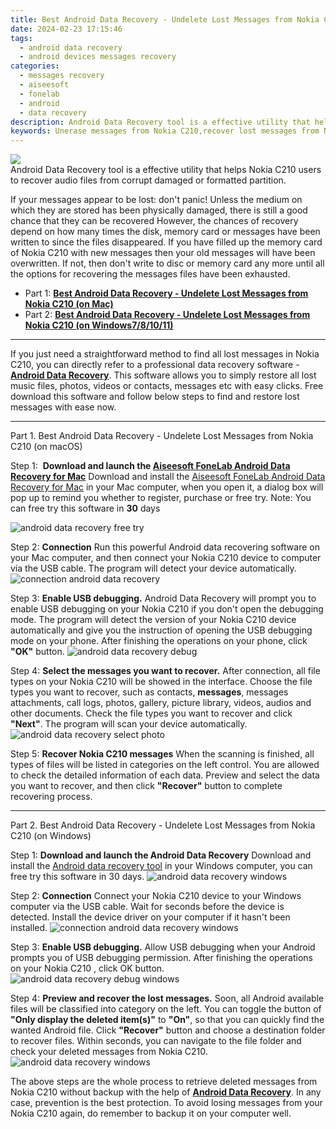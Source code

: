 ```yaml
---
title: Best Android Data Recovery - Undelete Lost Messages from Nokia C210
date: 2024-02-23 17:15:46
tags: 
  - android data recovery
  - android devices messages recovery
categories: 
  - messages recovery
  - aiseesoft
  - fonelab
  - android
  - data recovery
description: Android Data Recovery tool is a effective utility that helps Nokia C210 users to recover audio files from corrupt damaged or formatted partition.
keywords: Unerase messages from Nokia C210,recover lost messages from Nokia,Regain missing text messages on C210,broken Nokia messages recovery solution,Nokia messages recovery,retrieve wiped text messages Nokia,C210 reset but recover messages,get back deleted messages from Nokia C210 android,how to get the messages back on C210,how to recover deleted messages in C210,get back deleted messages from C210 android,lost all messages in Nokia again
---
```


<img src="https://img0mobiles.techidaily.com/images/best-assets/devices/nokia/nokia-c210/4.jpg" class="atpl-imgstyle"  />

<div class="atpl-content atpl-for-fonelab-android recover-messages">

<div class="atpl-post-description-part-1">
Android Data Recovery tool is a effective utility that helps Nokia C210 users to recover audio files from corrupt damaged or formatted partition.
</div>




<div class="atpl-post-description-part-2">
<div class="tpl-content-sub-paragraph-normal">
  <p>
    If your messages appear to be lost: don't panic! Unless the medium on which they are stored has been physically damaged, there is still a good chance that they can be recovered However, the chances of recovery depend on how many times the disk, memory card or messages have been written to since the files disappeared. If you have filled up the memory card of Nokia C210 with new messages then your old messages will have been overwritten. If not, then don't write to disc or memory card any more until all the options for recovering the messages files have been exhausted.
  </p>
</div>
</div>

<ul>
  <li>Part 1: <strong><a href="#p1">Best Android Data Recovery - Undelete Lost Messages from Nokia C210 (on Mac)</a></strong></li>
  <li>Part 2: <strong><a href="#p2">Best Android Data Recovery - Undelete Lost Messages from Nokia C210 (on Windows7/8/10/11)</a></strong></li>
</ul>

<hr>
<div class="atpl-post-description-part-3">
<div class="tpl-content-sub-paragraph-normal">
  <p>
    If you just need a straightforward method to find all lost messages in Nokia C210, you can directly refer to a professional data recovery software - <a href="https://tools.techidaily.com/aiseesoft-android-data-recovery/" target="_blank" rel="noopener"><strong>Android Data Recovery</strong></a>. This software allows you to simply restore all lost music files, photos, videos or contacts, messages etc with easy clicks. Free download this software and follow below steps to find and restore lost messages with ease now.
  </p>
</div>
</div>


<!-- Part 1 -->
<a id="p1" name="p1" ></a><hr>

<div>
  <span class="atpl-step-part-style">Part 1. Best Android Data Recovery - Undelete Lost Messages from Nokia C210 (on macOS)</span>
</div>  

<span class="atpl-stepstyle-a"><span>Step 1: </span></span> <strong>Download and launch the <a href="https://tools.techidaily.com/aiseesoft-android-data-recovery-for-mac/" target="_blank" rel="noopener">Aiseesoft FoneLab Android Data Recovery for Mac</a></strong>
Download and install the <a href="https://tools.techidaily.com/aiseesoft-android-data-recovery-for-mac/" target="_blank" rel="noopener">Aiseesoft FoneLab Android Data Recovery for Mac</a> in your Mac computer, when you open it, a dialog box will pop up to remind you whether to register, purchase or free try.
Note: You can free try this software in <strong>30</strong> days

<img src="https://tools.techidaily.com/images/apps/aiseesoft/android-data-recovery/mac-free-try.png" class="atpl-imgstyle" alt="android data recovery free try" />

<span class="atpl-stepstyle-a"><span>Step 2: </span></span> <strong>Connection</strong>
Run this powerful Android data recovering software on your Mac computer, and then connect your Nokia C210 device to computer via the USB cable. The program will detect your device automatically.
<img src="https://tools.techidaily.com/images/apps/aiseesoft/android-data-recovery/mac-connection-interface.jpg" class="atpl-imgstyle" alt="connection android data recovery" />

<span class="atpl-stepstyle-a"><span>Step 3: </span></span> <strong>Enable USB debugging.</strong>
Android Data Recovery will prompt you to enable USB debugging on your Nokia C210  if you don't open the debugging mode. The program will detect the version of your Nokia C210 device automatically and give you the instruction of opening the USB debugging mode on your phone. After finishing the operations on your phone, click <strong>"OK"</strong> button.
<img src="https://tools.techidaily.com/images/apps/aiseesoft/android-data-recovery/mac-android-usb-debug.jpg"  class="atpl-imgstyle" alt="android data recovery debug" />

<span class="atpl-stepstyle-a"><span>Step 4: </span></span> <strong>Select the messages you want to recover.</strong>
After connection, all file types on your Nokia C210 will be showed in the interface. Choose the file types you want to recover, such as contacts, <strong>messages</strong>, messages attachments, call logs, photos, gallery, picture library, videos, audios and other documents. Check the file types you want to recover and click  <b>"Next"</b>. The program will scan your device automatically.
<img src="https://tools.techidaily.com/images/apps/aiseesoft/android-data-recovery/mac-choose-type-messages.jpg" class="atpl-imgstyle" alt="android data recovery select photo" />

<span class="atpl-stepstyle-a"><span>Step 5: </span></span> <strong>Recover Nokia C210 messages</strong>
When the scanning is finished, all types of files will be listed in categories on the left control. You are allowed to check the detailed information of each data. Preview and select the data you want to recover, and then click <b>"Recover"</b> button to complete recovering process.

<a id="p2" name="p2"></a><hr>

<div class="atpl-step-part-style">Part 2. Best Android Data Recovery - Undelete Lost Messages from Nokia C210 (on Windows)</div>

<span class="atpl-stepstyle-a"><span>Step 1: </span></span> <strong>Download and launch the Android Data Recovery</strong>
Download and install the <a href="https://tools.techidaily.com/aiseesoft-android-data-recovery-for-win/" target="_blank" rel="noopener">Android data recovery tool</a> in your Windows computer, you can free try this software in 30 days.
<img src="https://tools.techidaily.com/images/apps/aiseesoft/android-data-recovery/win-start-interface.png"  class="atpl-imgstyle" alt="android data recovery windows" />

<span class="atpl-stepstyle-a"><span>Step 2: </span></span> <strong>Connection</strong>
Connect your Nokia C210 device to your Windows computer via the USB cable. Wait for seconds before the device is detected. Install the device driver on your computer if it hasn't been installed.
<img src="https://tools.techidaily.com/images/apps/aiseesoft/android-data-recovery/win-connection-interface.png" class="atpl-imgstyle" alt="connection android data recovery windows" />

<span class="atpl-stepstyle-a"><span>Step 3: </span></span> <strong>Enable USB debugging.</strong>
Allow USB debugging when your Android prompts you of USB debugging permission. After finishing the operations on your Nokia C210 , click OK button.
<img src="https://tools.techidaily.com/images/apps/aiseesoft/android-data-recovery/win-android-usb-debug.png" class="atpl-imgstyle" alt="android data recovery debug windows" />

<span class="atpl-stepstyle-a"><span>Step 4: </span></span> <strong>Preview and recover the lost messages.</strong>
Soon, all Android available files will be classified into category on the left. You can toggle the button of <b>"Only display the deleted item(s)"</b> to <b>"On"</b>, so that you can quickly find the wanted Android file. Click <b>"Recover"</b> button and choose a destination folder to recover files. Within seconds, you can navigate to the file folder and check your deleted messages from Nokia C210.
<img src="https://tools.techidaily.com/images/apps/aiseesoft/android-data-recovery/win-recover-messages.jpg" class="atpl-imgstyle" alt="android data recovery windows" />

<div class="atpl-post-description-part-4">
<div class="tpl-content-sub-paragraph-normal">
    <p>
        The above steps are the whole process to retrieve deleted messages from Nokia C210 without backup with the help of <a href="https://tools.techidaily.com/aiseesoft-android-data-recovery/" target="_blank" rel="noopener"><strong>Android Data Recovery</strong></a>. In any case, prevention is the best protection. To avoid losing messages from your Nokia C210 again, do remember to backup it on your computer well.
    </p>
</div>
</div>

<ins class="adsbygoogle"
     style="display:block"
     data-ad-client="ca-pub-7571918770474297"
     data-ad-slot="8358498916"
     data-ad-format="auto"
     data-full-width-responsive="true"></ins>



</div>
